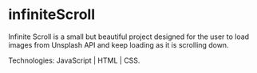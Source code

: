 # infiniteScroll
Infinite Scroll is a small but beautiful project designed for the user to load images from Unsplash API and keep loading as it is scrolling down.

Technologies: JavaScript | HTML | CSS.
